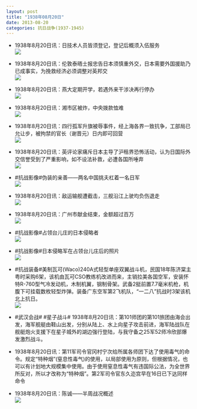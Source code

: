 ```yaml
---
layout: post
title: "1938年08月20日"
date: 2013-08-20
categories: 抗日战争(1937-1945)
---
```


<meta name="referrer" content="no-referrer" />

- 1938年8月20日讯：日技术人员皆须登记，登记后概须入伍服务 <br/><img src="https://ww1.sinaimg.cn/large/aca367d8jw1e7tj0riktzj207g0pkq4h.jpg" />

- 1938年8月20日讯：伦敦泰晤士报忠告日本须慎重外交，日本需要外国援助乃已成事实，为挽救经济必须调整对英邦交 <br/><img src="https://ww4.sinaimg.cn/large/aca367d8jw1e7thaaskd0j20a1172djn.jpg" />

- 1938年8月20日讯：燕大定期开学，若遇外来干涉决再行停办 <br/><img src="https://ww3.sinaimg.cn/large/aca367d8jw1e7tfjyvs1zj205b0d5jrr.jpg" />

- 1938年8月20日讯：湘市区被炸，中央拨款恤难 <br/><img src="https://ww4.sinaimg.cn/large/aca367d8jw1e7tdthfuapj20740k13zh.jpg" />

- 1938年8月20日讯：四行孤军升旗被辱事件，经上海各界一致抗争，工部局已允让步，被拘禁的官长（谢晋元）日内即可回营 <br/><img src="https://ww2.sinaimg.cn/large/aca367d8jw1e7tc2zsb2mj20680p6wex.jpg" />

- 1938年8月20日讯：英评论家痛斥日本主导了沪租界恐怖活动，认为日国际外交信誉受到了严重影响，如不设法补救，必遭各国所唾弃 <br/><img src="https://ww4.sinaimg.cn/large/aca367d8jw1e7t6vs42tnj20c116ajw9.jpg" />

- #抗战影像#伪装的亲善——两名中国挑夫杠着一名日军 <br/><img src="https://ww1.sinaimg.cn/large/aca367d8jw1e7t4viyjimj20iz0m7429.jpg" />

- 1938年8月20日讯：敌运输舰遭截击，三舰沿江上驶均负伤退走 <br/><img src="https://ww3.sinaimg.cn/large/aca367d8jw1e7t1ogo746j208g0jltaa.jpg" />

- 1938年8月20日讯：广州市献金结束，金额超过百万 <br/><img src="https://ww4.sinaimg.cn/large/aca367d8jw1e7szxyofvqj207n0psdhf.jpg" />

- #抗战影像#占领台儿庄的日本侵略者 <br/><img src="https://ww1.sinaimg.cn/large/aca367d8jw1e7sxn7gvjxj20gy0n9wh7.jpg" />

- #抗战影像#日本侵略军在占领台儿庄后的照片 <br/><img src="https://ww2.sinaimg.cn/large/aca367d8jw1e7sxmi3dxzj20al0eddhq.jpg" />

- #抗战装备#美制瓦可(Waco)240A式轻型单座双翼战斗机，民国18年陈济棠主粤时采购6架，该机由瓦可CSO教练机改进而来，主销拉美各国空军，安装怀特R-760型气冷发动机，木制机翼，钢制骨架。武备2挺前置7.7毫米机枪，机腹下可挂载数枚轻型炸弹。装备广东空军第2飞机队，“一二八”抗战时3架该机北上抗日。 <br/><img src="https://ww3.sinaimg.cn/large/aca367d8jw1e7sw79du83j20c117l415.jpg" />

- #武汉会战# #星子战斗# 1938年8月20日讯：第101师团的第101旅团由海会出发，海军舰艇由鞋山出发，分别从陆上、水上向星子攻击前进，海军陆战队在舰艇炮火支援下在星子城外的湖边强行登陆，与我守备之25军52师冷欣部爆发激烈战斗。 

- 1938年8月20日讯：第11军司令官冈村宁次给所属各师团下达了使用毒气的命令。规定“特种烟”(窒息性毒气)的使用，以局部使用为原则，但根据情况，也可以有计划地大规模集中使用。由于使用窒息性毒气有违国际公法，为全世界所反对，所以才改称为“特种烟”。第2军司令官东久迩宫早在16日已下达同样命令 

- 1938年8月20日讯：陈诚——半周战况概述 <br/><img src="https://ww2.sinaimg.cn/large/aca367d8jw1e7sr9qduoej20c10ngn14.jpg" />

